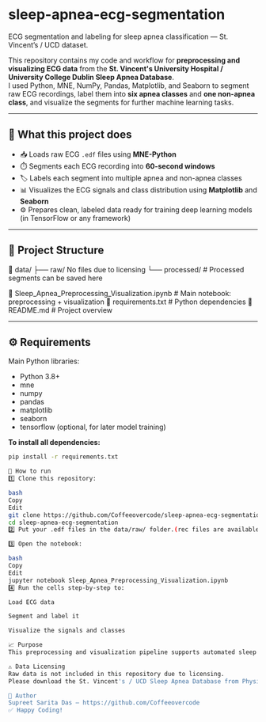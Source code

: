 # sleep-apnea-ecg-segmentation
ECG segmentation and labeling for sleep apnea classification — St. Vincent’s / UCD dataset.


This repository contains my code and workflow for **preprocessing and visualizing ECG data** from the **St. Vincent's University Hospital / University College Dublin Sleep Apnea Database**.  
I used Python, MNE, NumPy, Pandas, Matplotlib, and Seaborn to segment raw ECG recordings, label them into **six apnea classes** and **one non-apnea class**, and visualize the segments for further machine learning tasks.

---

## 📌 **What this project does**

- 📥 Loads raw ECG `.edf` files using **MNE-Python**
- ⏱️ Segments each ECG recording into **60-second windows**
- 🏷️ Labels each segment into multiple apnea and non-apnea classes
- 📊 Visualizes the ECG signals and class distribution using **Matplotlib** and **Seaborn**
- ⚙️ Prepares clean, labeled data ready for training deep learning models (in TensorFlow or any framework)

---

## 📂 **Project Structure**

📁 data/
├── raw/ No files due to licensing
└── processed/ # Processed segments can be saved here

📄 Sleep_Apnea_Preprocessing_Visualization.ipynb # Main notebook: preprocessing + visualization
📄 requirements.txt # Python dependencies
📄 README.md # Project overview


---

## ⚙️ **Requirements**

Main Python libraries:
- Python 3.8+
- mne
- numpy
- pandas
- matplotlib
- seaborn
- tensorflow (optional, for later model training)

**To install all dependencies:**
```bash
pip install -r requirements.txt

🚀 How to run
1️⃣ Clone this repository:

bash
Copy
Edit
git clone https://github.com/Coffeeovercode/sleep-apnea-ecg-segmentation.git
cd sleep-apnea-ecg-segmentation
2️⃣ Put your .edf files in the data/raw/ folder.(rec files are available. Convert them to edf. Code included.

3️⃣ Open the notebook:

bash
Copy
Edit
jupyter notebook Sleep_Apnea_Preprocessing_Visualization.ipynb
4️⃣ Run the cells step-by-step to:

Load ECG data

Segment and label it

Visualize the signals and classes

📈 Purpose
This preprocessing and visualization pipeline supports automated sleep apnea detection research by producing clean, labeled ECG segments that can be used to train and evaluate classification models.

⚠️ Data Licensing
Raw data is not included in this repository due to licensing.
Please download the St. Vincent's / UCD Sleep Apnea Database from PhysioNet and use it under the terms provided by the data owner.

🙌 Author
Supreet Sarita Das — https://github.com/Coffeeovercode
✅ Happy Coding!

